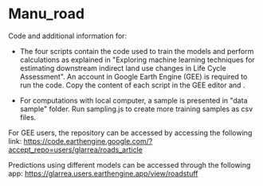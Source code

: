 # Manu_road
Code and additional information for: <DOI>

- The four scripts contain the code used to train the models and perform calculations as explained in "Exploring machine learning techniques for estimating downstream indirect land use changes in Life Cycle Assessment". An account in Google Earth Engine (GEE) is required to run the code.
Copy the content of each script in the GEE editor and <run>.

- For computations with local computer, a sample is presented in "data sample" folder. Run sampling.js to create more training samples as csv files.

For GEE users, the repository can be accessed by accessing the following link:
https://code.earthengine.google.com/?accept_repo=users/glarrea/roads_article

Predictions using different models can be accessed through the following app:
https://glarrea.users.earthengine.app/view/roadstuff

